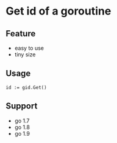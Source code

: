 # Get id of a goroutine

## Feature

- easy to use
- tiny size

## Usage

```
id := gid.Get()
```

## Support

- go 1.7
- go 1.8
- go 1.9